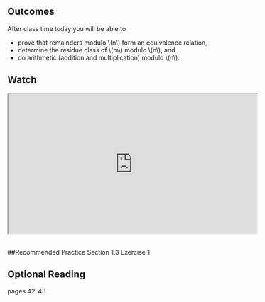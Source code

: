 ## Outcomes
After class time today you will be able to

* prove that remainders modulo \\(n\\) form an equivalence relation,
* determine the residue class of \\(m\\) modulo \\(n\\), and
* do arithmetic (addition and multiplication) modulo \\(n\\).

## Watch
<iframe title="embedded content" src="https://www.youtube.com/embed/5RwNOYO1Jsw" width="560" height="315" allowfullscreen="allowfullscreen" allow="accelerometer; autoplay; clipboard-write; encrypted-media; gyroscope; picture-in-picture" data-mce-fragment="1"></iframe>&nbsp;

##Recommended Practice
Section 1.3 Exercise 1

## Optional Reading
pages 42-43